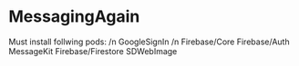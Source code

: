 # MessagingAgain
Must install follwing pods:
  /n GoogleSignIn
  /n Firebase/Core
  Firebase/Auth
  MessageKit
  Firebase/Firestore
  SDWebImage
